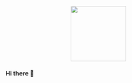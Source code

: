 
                                                                                                               
<div id="header" align="center">
  <img src="https://media.giphy.com/media/AXtFMwP1ZvjZSBtmGk/giphy.gif" width="150"/>
</div>

### Hi there 👋

<!--
**RiaAmmu/RiaAmmu** is a ✨ _special_ ✨ repository because its `README.md` (this file) appears on your GitHub profile.

Here are some ideas to get you started:


- 🔭 I’m currently working on Data Science.
- 🌱 I’m currently learning ...
- 👯 I’m looking to collaborate on ...
- 🤔 I’m looking for help with ...
- 💬 Ask me about ...
- 📫 How to reach me: ...
- 😄 Pronouns: ...
- ⚡ Fun fact: ...
-->
